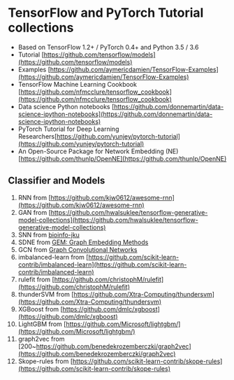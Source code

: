 # TensorFlow and PyTorch Tutorial collections

- Based on TensorFlow 1.2+ / PyTorch 0.4+ and Python 3.5 / 3.6
- Tutorial [https://github.com/tensorflow/models](https://github.com/tensorflow/models)
- Examples [https://github.com/aymericdamien/TensorFlow-Examples](https://github.com/aymericdamien/TensorFlow-Examples)
- TensorFlow Machine Learning Cookbook [https://github.com/nfmcclure/tensorflow_cookbook](https://github.com/nfmcclure/tensorflow_cookbook)
- Data science Python notebooks [https://github.com/donnemartin/data-science-ipython-notebooks](https://github.com/donnemartin/data-science-ipython-notebooks)
- PyTorch Tutorial for Deep Learning Researchers[https://github.com/yunjey/pytorch-tutorial](https://github.com/yunjey/pytorch-tutorial)
- An Open-Source Package for Network Embedding (NE)[https://github.com/thunlp/OpenNE](https://github.com/thunlp/OpenNE)

## Classifier and Models

1. RNN from [https://github.com/kjw0612/awesome-rnn](https://github.com/kjw0612/awesome-rnn)
2. GAN from [https://github.com/hwalsuklee/tensorflow-generative-model-collections](https://github.com/hwalsuklee/tensorflow-generative-model-collections)
3. SNN from [bioinfo-jku](https://github.com/bioinf-jku/SNNs/blob/master/README.md)
4. SDNE from [GEM: Graph Embedding Methods](https://github.com/palash1992/GEM)
5. GCN from [Graph Convolutional Networks](https://github.com/tkipf/gcn)
6. imbalanced-learn from [https://github.com/scikit-learn-contrib/imbalanced-learn](https://github.com/scikit-learn-contrib/imbalanced-learn)
7. rulefit from [https://github.com/christophM/rulefit](https://github.com/christophM/rulefit)
8. thunderSVM from [https://github.com/Xtra-Computing/thundersvm](https://github.com/Xtra-Computing/thundersvm)
9. XGBoost from [https://github.com/dmlc/xgboost](https://github.com/dmlc/xgboost)
10. LightGBM from [https://github.com/Microsoft/lightgbm/](https://github.com/Microsoft/lightgbm/)
11. graph2vec from [200~https://github.com/benedekrozemberczki/graph2vec](https://github.com/benedekrozemberczki/graph2vec)
12. Skope-rules from [https://github.com/scikit-learn-contrib/skope-rules](https://github.com/scikit-learn-contrib/skope-rules)
